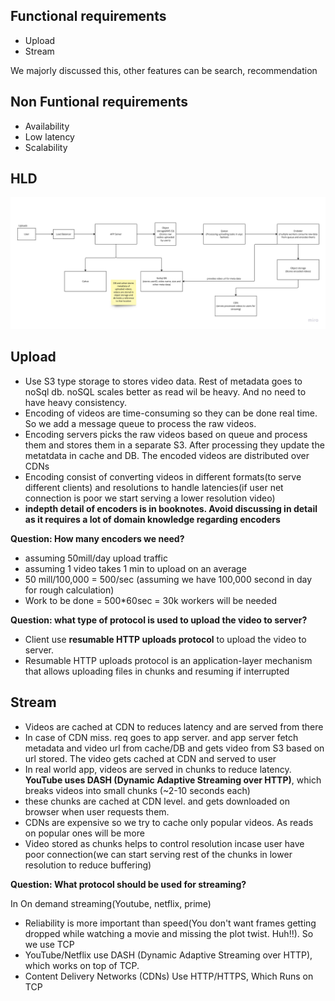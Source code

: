 ## Functional requirements
- Upload
- Stream

We majorly discussed this, other features can be search, recommendation
## Non Funtional requirements
- Availability
- Low latency
- Scalability

## HLD
![img.png](img.png)

## Upload
- Use S3 type storage to stores video data. Rest of metadata goes to noSql db. noSQL scales better as read wil be heavy. And no need to have heavy consistency.
- Encoding of videos are time-consuming so they can be done real time. So we add a message queue to process the raw videos.
- Encoding servers picks the raw videos based on queue and process them and stores them in a separate S3. After processing they update the metatdata in cache and DB. The encoded videos are distributed over CDNs
- Encoding consist of converting videos in different formats(to serve different clients) and resolutions to handle latencies(if user net connection is poor we start serving a lower resolution video)
- **indepth detail of encoders is in booknotes. Avoid discussing in detail as it requires a lot of domain knowledge regarding encoders**

**Question: How many encoders we need?**
- assuming 50mill/day upload traffic
- assuming 1 video takes 1 min to upload on an average
- 50 mill/100,000 = 500/sec (assuming we have 100,000 second in day for rough calculation)
- Work to be done = 500*60sec = 30k workers will be needed

**Question: what type of protocol is used to upload the video to server?**

- Client use **resumable HTTP uploads protocol** to upload the video to server. 
- Resumable HTTP uploads protocol is an application-layer mechanism that allows uploading files in chunks and resuming if interrupted

## Stream
- Videos are cached at CDN to reduces latency and are served from there
- In case of CDN miss. req goes to app server. and app server fetch metadata and video url from cache/DB and gets video from S3 based on url stored.  The video gets cached at CDN and served to user
- In real world app, videos are served in chunks to reduce latency. **YouTube uses DASH (Dynamic Adaptive Streaming over HTTP)**, which breaks videos into small chunks (~2-10 seconds each)
- these chunks are cached at CDN level. and gets downloaded on browser when user requests them.
- CDNs are expensive so we try to cache only popular videos. As reads on popular ones will be more
- Video stored as chunks helps to control resolution incase user have poor connection(we can start serving rest of the chunks in lower resolution to reduce buffering)

**Question: What protocol should be used for streaming?**

In On demand streaming(Youtube, netflix, prime)
- Reliability is more important than speed(You don't want frames getting dropped while watching a movie and missing the plot twist. Huh!!). So we use TCP
- YouTube/Netflix use DASH (Dynamic Adaptive Streaming over HTTP), which works on top of TCP.
- Content Delivery Networks (CDNs) Use HTTP/HTTPS, Which Runs on TCP
 